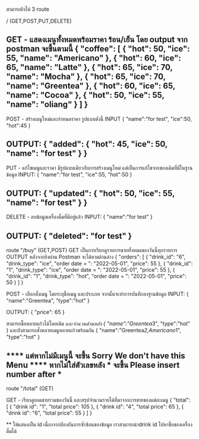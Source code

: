 สามารถยิงได้ 3 route

/  (GET,POST,PUT,DELETE)

GET - แสดงเมนูทั้งหมดพร้อมราคา ร้อน/เย็น โดย output จาก postman จะขึ้นตามนี้
{
    "coffee": [
        {
            "hot": 50,
            "ice": 55,
            "name": "Americano"
        },
        {
            "hot": 60,
            "ice": 65,
            "name": "Latte"
        },
        {
            "hot": 65,
            "ice": 70,
            "name": "Mocha"
        },
        {
            "hot": 65,
            "ice": 70,
            "name": "Greentea"
        },
        {
            "hot": 60,
            "ice": 65,
            "name": "Cocoa"
        },
        {
            "hot": 50,
            "ice": 55,
            "name": "oliang"
        }
    ]
}
-----------------------------------------------------------------------------------------------------
POST - สร้างเมนูใหม่และกำหนดราคา รูปแบบดังนี้
INPUT
{
    "name":"for test",
    "ice":50,
    "hot":45
}

OUTPUT:
{
    "added": {
        "hot": 45,
        "ice": 50,
        "name": "for test"
    }
}
-----------------------------------------------------------------------------------------------------
PUT - แก้ไขเมนูและราคา มีรูปแบบเดียวกับการสร้างเมนูใหม่ แต่เป็นการแก้ไขจากของเดิมที่มีในฐานข้อมูล
INPUT:
{
    "name":"for test",
    "ice":55,
    "hot":50
}

OUTPUT:
{
    "updated": {
        "hot": 50,
        "ice": 55,
        "name": "for test"
    }
}
-----------------------------------------------------------------------------------------------------
DELETE - ลบข้อมูลเครื่องดื่มที่มีอยู่แล้ว
INPUT:
{
    "name":"for test"
}

OUTPUT:
{
    "deleted": "for test"
}
-----------------------------------------------------------------------------------------------------

route "/buy" (GET,POST)
GET เป็นการเรียกดูรายการขายทั้งหมดของวันนี้ทุกรายการ OUTPUT หลังจากยิงผ่าน Postman จะได้ตามด้านล่าง
{
    "orders": [
        {
            "drink_id": "6",
            "drink_type": "ice",
            "order date = ": "2022-05-01",
            "price": 55
        },
        {
            "drink_id": "1",
            "drink_type": "ice",
            "order date = ": "2022-05-01",
            "price": 55
        },
        {
            "drink_id": "1",
            "drink_type": "hot",
            "order date = ": "2022-05-01",
            "price": 50
        }
    ]
}

POST - เลือกสั่งเมนู โดยระบุชื่อเมนู และประเภท จากนั้นจะทำการบันทึกลงฐานข้อมูล
INPUT:
{
    "name":"Greentea",
    "type":"hot"
}

OUTPUT:
{
    "price": 65
}

สามารถซื้อหลายแก้วได้โดยเติม *และจำนวนด้านหลัง
{
    "name":"Greentea*3",
    "type":"hot"
}
และยังสามารถสั่งหลายเมนูหลายแก้วพร้อมกัน
{
    "name":"Greentea*2,Americano*1",
    "type":"hot"
}


**** แต่หากไม่มีเมนูนี้ จะขึ้น
Sorry We don't have this Menu
**** หากไม่ใส่ตัวเลขหลัง * จะขึ้น
Please insert number after *
-------------------------------------------------------------------------------------------------------

route "/total" (GET)

GET - เรียกดูยอดขายรวมของวันนี้ และสรุปจำนวนรายได้ที่มาจากการขายของแต่ละเมนู
{
    "total": [
        {
            "drink id": "1",
            "total price": 105
        },
        {
            "drink id": "4",
            "total price": 65
        },
        {
            "drink id": "6",
            "total price": 55
        }
    ]
}

** ให้แสดงเป็น id เนื่องจากป้องกันการซ้ำซ้อนของข้อมูล เราสามารถนำdrink id ไปหาชื่อของเครื่องดื่มได้